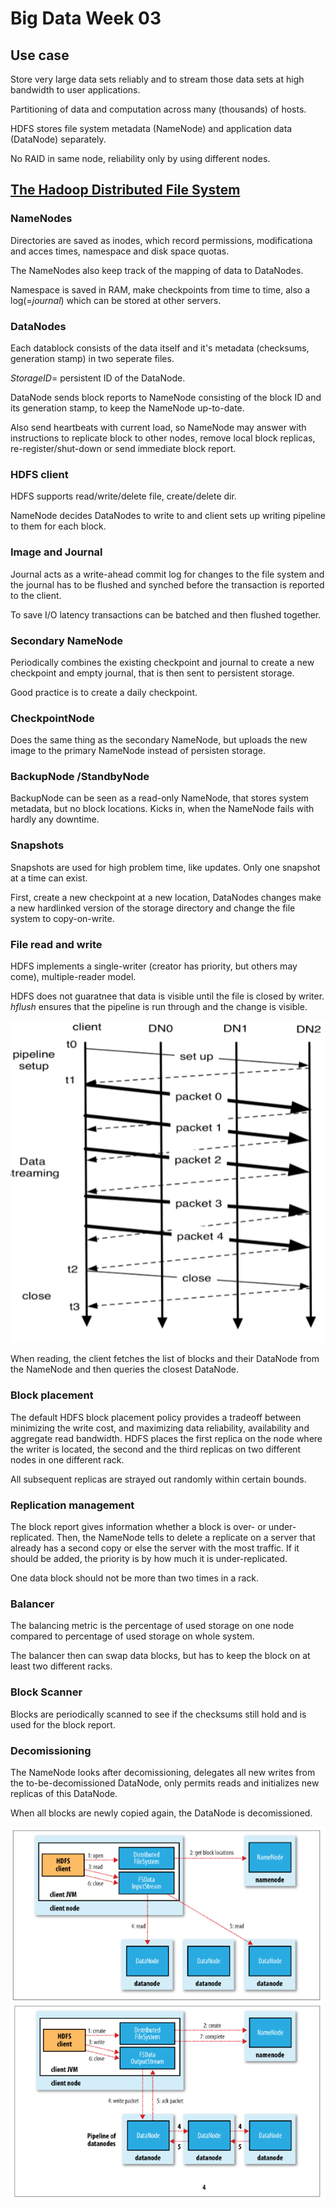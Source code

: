 # Big Data Week 03

## Use case
Store very large data sets reliably and to stream those data sets at high bandwidth to user applications.

Partitioning of data and computation across many (thousands) of hosts.

HDFS stores file system metadata (NameNode) and application data (DataNode) separately. 

No RAID in same node,  reliability only by using different nodes.

## [The Hadoop Distributed File System](https://doi.org/10.1109/MSST.2010.5496972)

### NameNodes
Directories are saved as inodes, which record permissions, modificationa and acces times, namespace and disk space quotas.

The NameNodes also keep track of the mapping of data to DataNodes.

Namespace is saved in RAM, make checkpoints from time to time, also a log(=*journal*) which can be stored at other servers.

### DataNodes
Each datablock consists of the data itself and it's metadata (checksums, generation stamp) in two seperate files.

*StorageID*= persistent ID of the DataNode.

DataNode sends block reports to NameNode consisting of the block ID and its generation stamp, to keep the NameNode up-to-date.

Also send heartbeats with current load, so NameNode may answer with instructions to replicate block to other nodes, remove local block replicas, re-register/shut-down or send immediate block report.

### HDFS client
HDFS supports read/write/delete file, create/delete dir.

NameNode decides DataNodes to write to and client sets up writing pipeline to them for each block. 

### Image and Journal
Journal acts as a write-ahead commit log for changes to the file system and the journal has to be flushed and synched before the transaction is reported to the client.

To save I/O latency transactions can be batched and then flushed together.

### Secondary NameNode
Periodically combines the existing checkpoint and journal to create a new checkpoint and empty journal, that is then sent to persistent storage.

Good practice is to create a daily checkpoint.
### CheckpointNode
Does the same thing as the secondary NameNode, but uploads the new image to the primary NameNode instead of persisten storage.

### BackupNode /StandbyNode
BackupNode can be seen as a read-only NameNode, that stores system metadata, but no block locations. Kicks in, when the NameNode fails with hardly any downtime.

### Snapshots
Snapshots are used for high problem time, like updates. Only one snapshot at a time can exist.

First, create a new checkpoint at a new location, DataNodes changes make a new hardlinked version of the storage directory and change the file system to copy-on-write.

### File read and write
HDFS implements a single-writer (creator has priority, but others may come), multiple-reader model.

HDFS does not guaratnee that data is visible until the file is closed by writer. *hflush* ensures that the pipeline is run through and the change is visible.

![This is for ONE block, hflush used on packet 4](../images/03_pipeline.PNG)

When reading, the client fetches the list of blocks and their DataNode from the NameNode and then queries the closest DataNode.

### Block placement
The default HDFS block placement policy provides a tradeoff between minimizing the write cost, and maximizing data reliability, availability and aggregate read bandwidth.   HDFS places the first replica on the node where the writer is located, the second and the third replicas on two different nodes in one different rack.

All subsequent replicas are strayed out randomly within certain bounds.

### Replication management
The block report gives information whether a block is over- or under-replicated. Then, the NameNode tells to delete a replicate on a server that already has a second copy or else the server with the most traffic. If it should be added, the priority is by how much it is under-replicated.

One data block should not be more than two times in a rack.

### Balancer
The balancing metric is the percentage of used storage on one node compared to percentage of used storage on whole system.

The balancer then can swap data blocks, but has to keep the block on at least two different racks.

### Block Scanner
Blocks are periodically scanned to see if the checksums still hold and is used for the block report.

### Decomissioning
The NameNode looks after decomissioning, delegates all new writes from the to-be-decomissioned DataNode, only permits reads and initializes new replicas of this DataNode.

When all blocks are newly copied again, the DataNode is decomissioned.

![Block read](../images/03_read.PNG)
![Block write](../images/03_write.PNG)